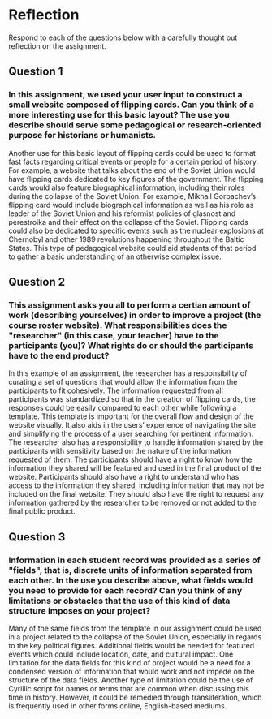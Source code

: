 # Reflection

Respond to each of the questions below with a carefully thought out reflection on the assignment.

## Question 1
### In this assignment, we used your user input to construct a small website composed of flipping cards. Can you think of a more interesting use for this basic layout? The use you describe should serve some pedagogical or research-oriented purpose for historians or humanists.

Another use for this basic layout of flipping cards could be used to format fast facts regarding critical events or people for a certain period of history. For example, a website that talks about the end of the Soviet Union would have flipping cards dedicated to key figures of the government. The flipping cards would also feature biographical information, including their roles during the collapse of the Soviet Union. For example, Mikhail Gorbachev’s flipping card would include biographical information as well as his role as leader of the Soviet Union and his reformist policies of glasnost and perestroika and their effect on the collapse of the Soviet. Flipping cards could also be dedicated to specific events such as the nuclear explosions at Chernobyl and other 1989 revolutions happening throughout the Baltic States. This type of pedagogical website could aid students of that period to gather a basic understanding of an otherwise complex issue.

## Question 2
### This assignment asks you all to perform a certian amount of work (describing yourselves) in order to improve a project (the course roster website). What responsibilities does the "researcher" (in this case, your teacher) have to the participants (you)? What rights do or should the participants have to the end product? 

In this example of an assignment, the researcher has a responsibility of curating a set of questions that would allow the information from the participants to fit cohesively. The information requested from all participants was standardized so that in the creation of flipping cards, the responses could be easily compared to each other while following a template. This template is important for the overall flow and design of the website visually. It also aids in the users’ experience of navigating the site and simplifying the process of a user searching for pertinent information. The researcher also has a responsibility to handle information shared by the participants with sensitivity based on the nature of the information requested of them. The participants should have a right to know how the information they shared will be featured and used in the final product of the website. Participants should also have a right to understand who has access to the information they shared, including information that may not be included on the final website. They should also have the right to request any information gathered by the researcher to be removed or not added to the final public product. 

## Question 3
### Information in each student record was provided as a series of "fields", that is, discrete units of information separated from each other. In the use you describe above, what fields would you need to provide for each record? Can you think of any limitations or obstacles that the use of this kind of data structure imposes on your project?

Many of the same fields from the template in our assignment could be used in a project related to the collapse of the Soviet Union, especially in regards to the key political figures. Additional fields would be needed for featured events which could include location, date, and cultural impact. One limitation for the data fields for this kind of project would be a need for a condensed version of information that would work and not impede on the structure of the data fields. Another type of limitation could be the use of Cyrillic script for names or terms that are common when discussing this time in history. However, it could be remedied through transliteration, which is frequently used in other forms online, English-based mediums.  

